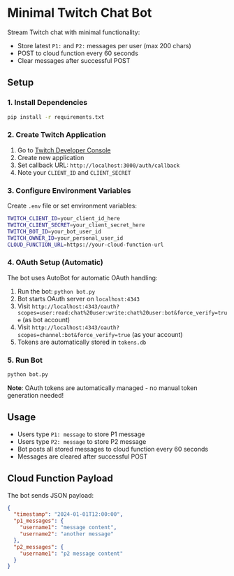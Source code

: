 # Minimal Twitch Chat Bot

Stream Twitch chat with minimal functionality:
- Store latest `P1:` and `P2:` messages per user (max 200 chars)
- POST to cloud function every 60 seconds
- Clear messages after successful POST

## Setup

### 1. Install Dependencies
```bash
pip install -r requirements.txt
```

### 2. Create Twitch Application
1. Go to [Twitch Developer Console](https://dev.twitch.tv/console)
2. Create new application
3. Set callback URL: `http://localhost:3000/auth/callback`
4. Note your `CLIENT_ID` and `CLIENT_SECRET`

### 3. Configure Environment Variables
Create `.env` file or set environment variables:
```bash
TWITCH_CLIENT_ID=your_client_id_here
TWITCH_CLIENT_SECRET=your_client_secret_here
TWITCH_BOT_ID=your_bot_user_id
TWITCH_OWNER_ID=your_personal_user_id
CLOUD_FUNCTION_URL=https://your-cloud-function-url
```

### 4. OAuth Setup (Automatic)
The bot uses AutoBot for automatic OAuth handling:
1. Run the bot: `python bot.py`
2. Bot starts OAuth server on `localhost:4343`
3. Visit `http://localhost:4343/oauth?scopes=user:read:chat%20user:write:chat%20user:bot&force_verify=true` (as bot account)
4. Visit `http://localhost:4343/oauth?scopes=channel:bot&force_verify=true` (as your account)
5. Tokens are automatically stored in `tokens.db`

### 5. Run Bot
```bash
python bot.py
```

**Note**: OAuth tokens are automatically managed - no manual token generation needed!

## Usage

- Users type `P1: message` to store P1 message
- Users type `P2: message` to store P2 message
- Bot posts all stored messages to cloud function every 60 seconds
- Messages are cleared after successful POST

## Cloud Function Payload

The bot sends JSON payload:
```json
{
  "timestamp": "2024-01-01T12:00:00",
  "p1_messages": {
    "username1": "message content",
    "username2": "another message"
  },
  "p2_messages": {
    "username1": "p2 message content"
  }
}
```
